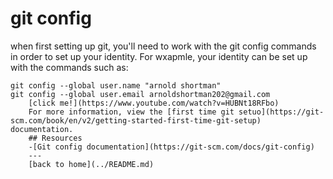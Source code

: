 # git config
when first setting up git, you'll need to work with the git config commands in order to set up your identity.
For wxapmle, your identity can be set up with the commands such as: 
```
git config --global user.name "arnold shortman"
git config --global user.email arnoldshortman202@gmail.com
    [click me!](https://www.youtube.com/watch?v=HUBNt18RFbo) 
    For more information, view the [first time git setuo](https://git-scm.com/book/en/v2/getting-started-first-time-git-setup) documentation.
    ## Resources
    -[Git config documentation](https://git-scm.com/docs/git-config)
    ---
    [back to home](../README.md)